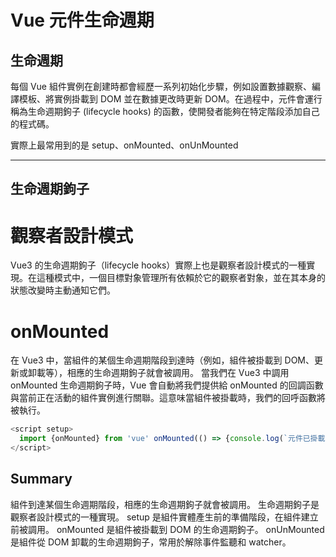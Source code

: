 # Vue 元件生命週期

## 生命週期

每個 Vue 組件實例在創建時都會經歷一系列初始化步驟，例如設置數據觀察、編譯模板、將實例掛載到 DOM 並在數據更改時更新 DOM。在過程中，元件會運行稱為生命週期鉤子 (lifecycle hooks) 的函數，使開發者能夠在特定階段添加自己的程式碼。

實際上最常用到的是 setup、onMounted、onUnMounted

---

## 生命週期鉤子

# 觀察者設計模式

Vue3 的生命週期鉤子（lifecycle hooks）實際上也是觀察者設計模式的一種實現。在這種模式中，一個目標對象管理所有依賴於它的觀察者對象，並在其本身的狀態改變時主動通知它們。

# onMounted

在 Vue3 中，當組件的某個生命週期階段到達時（例如，組件被掛載到 DOM、更新或卸載等），相應的生命週期鉤子就會被調用。
當我們在 Vue3 中調用 onMounted 生命週期鉤子時，Vue 會自動將我們提供給 onMounted 的回調函數與當前正在活動的組件實例進行關聯。這意味當組件被掛載時，我們的回呼函數將被執行。

```javascript
<script setup>
  import {onMounted} from 'vue' onMounted(() => {console.log(`元件已掛載`)});
</script>
```

## Summary

組件到達某個生命週期階段，相應的生命週期鉤子就會被調用。
生命週期鉤子是觀察者設計模式的一種實現。
setup 是組件實體產生前的準備階段，在組件建立前被調用。
onMounted 是組件被掛載到 DOM 的生命週期鉤子。
onUnMounted 是組件從 DOM 卸載的生命週期鉤子，常用於解除事件監聽和 watcher。
